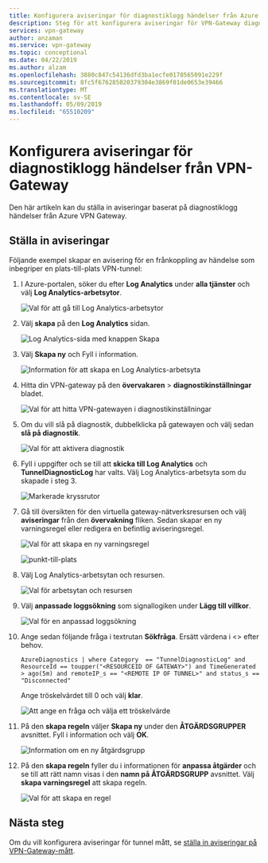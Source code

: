 ```yaml
---
title: Konfigurera aviseringar för diagnostiklogg händelser från Azure VPN Gateway
description: Steg för att konfigurera aviseringar för VPN-Gateway diagnostiklogg händelser
services: vpn-gateway
author: anzaman
ms.service: vpn-gateway
ms.topic: conceptional
ms.date: 04/22/2019
ms.author: alzam
ms.openlocfilehash: 3880c847c54136dfd3ba1ecfe0178565091e229f
ms.sourcegitcommit: 8fc5f676285020379304e3869f01de0653e39466
ms.translationtype: MT
ms.contentlocale: sv-SE
ms.lasthandoff: 05/09/2019
ms.locfileid: "65510209"
---
```

# <a name="set-up-alerts-on-diagnostic-log-events-from-vpn-gateway"></a>Konfigurera aviseringar för diagnostiklogg händelser från VPN-Gateway

Den här artikeln kan du ställa in aviseringar baserat på diagnostiklogg händelser från Azure VPN Gateway.

## <a name="setup"></a>Ställa in aviseringar

Följande exempel skapar en avisering för en frånkoppling av händelse som inbegriper en plats-till-plats VPN-tunnel:


1. I Azure-portalen, söker du efter **Log Analytics** under **alla tjänster** och välj **Log Analytics-arbetsytor**.

   ![Val för att gå till Log Analytics-arbetsytor](./media/vpn-gateway-howto-setup-alerts-virtual-network-gateway-log/log-alert0.png "skapa")

2. Välj **skapa** på den **Log Analytics** sidan.

   ![Log Analytics-sida med knappen Skapa](./media/vpn-gateway-howto-setup-alerts-virtual-network-gateway-log/log-alert1.png  "Välj")

3. Välj **Skapa ny** och Fyll i information.

   ![Information för att skapa en Log Analytics-arbetsyta](./media/vpn-gateway-howto-setup-alerts-virtual-network-gateway-log/log-alert2.png  "Välj")

4. Hitta din VPN-gateway på den **övervakaren** > **diagnostikinställningar** bladet.

   ![Val för att hitta VPN-gatewayen i diagnostikinställningar](./media/vpn-gateway-howto-setup-alerts-virtual-network-gateway-log/log-alert3.png  "Välj")

5. Om du vill slå på diagnostik, dubbelklicka på gatewayen och välj sedan **slå på diagnostik**.

   ![Val för att aktivera diagnostik](./media/vpn-gateway-howto-setup-alerts-virtual-network-gateway-log/log-alert4.png  "Välj")

6. Fyll i uppgifter och se till att **skicka till Log Analytics** och **TunnelDiagnosticLog** har valts. Välj Log Analytics-arbetsyta som du skapade i steg 3.

   ![Markerade kryssrutor](./media/vpn-gateway-howto-setup-alerts-virtual-network-gateway-log/log-alert5.png  "Välj")

7. Gå till översikten för den virtuella gateway-nätverksresursen och välj **aviseringar** från den **övervakning** fliken. Sedan skapar en ny varningsregel eller redigera en befintlig aviseringsregel.

   ![Val för att skapa en ny varningsregel](./media/vpn-gateway-howto-setup-alerts-virtual-network-gateway-log/log-alert6.png  "Välj")

   ![punkt-till-plats](./media/vpn-gateway-howto-setup-alerts-virtual-network-gateway-log/log-alert6.png  "Välj")
8. Välj Log Analytics-arbetsytan och resursen.

   ![Val för arbetsytan och resursen](./media/vpn-gateway-howto-setup-alerts-virtual-network-gateway-log/log-alert7.png  "Välj")

9. Välj **anpassade loggsökning** som signallogiken under **Lägg till villkor**.

   ![Val för en anpassad loggsökning](./media/vpn-gateway-howto-setup-alerts-virtual-network-gateway-log/log-alert8.png  "Välj")

10. Ange sedan följande fråga i textrutan **Sökfråga**. Ersätt värdena i <> efter behov.

     `AzureDiagnostics |
     where Category  == "TunnelDiagnosticLog" and ResourceId == toupper("<RESOURCEID OF GATEWAY>") and TimeGenerated > ago(5m) and
     remoteIP_s == "<REMOTE IP OF TUNNEL>" and status_s == "Disconnected"`

    Ange tröskelvärdet till 0 och välj **klar**.

    ![Att ange en fråga och välja ett tröskelvärde](./media/vpn-gateway-howto-setup-alerts-virtual-network-gateway-log/log-alert9.png  "Välj")

11. På den **skapa regeln** väljer **Skapa ny** under den **ÅTGÄRDSGRUPPER** avsnittet. Fyll i information och välj **OK**.

    ![Information om en ny åtgärdsgrupp](./media/vpn-gateway-howto-setup-alerts-virtual-network-gateway-log/log-alert10.png  "Välj")

12. På den **skapa regeln** fyller du i informationen för **anpassa åtgärder** och se till att rätt namn visas i den **namn på ÅTGÄRDSGRUPP** avsnittet. Välj **skapa varningsregel** att skapa regeln.

    ![Val för att skapa en regel](./media/vpn-gateway-howto-setup-alerts-virtual-network-gateway-log/log-alert11.png  "Välj")

## <a name="next-steps"></a>Nästa steg

Om du vill konfigurera aviseringar för tunnel mått, se [ställa in aviseringar på VPN-Gateway-mått](vpn-gateway-howto-setup-alerts-virtual-network-gateway-metric.md).
